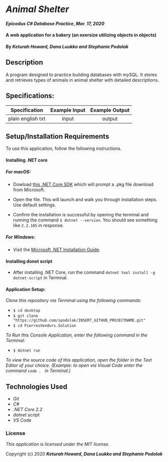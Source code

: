 # _Animal Shelter_

#### _Epicodus C# Database Practice_, _Mar. 17, 2020_
#### A web application for a bakery (an exersize utilizing objects in objects)

#### By _**Keturah Howard, Dana Luukko and Stephanie Podolak**_

## Description
A program designed to practice building databases with mySQL. It stores and retrieves types of animals in animal shelter with detailed descriptions.

## Specifications:

| Specification | Example Input | Example Output |
| :-------------:|:-------------:|:-------------:|
| plain english txt | input | output |


## Setup/Installation Requirements

To use this application, follow the following instructions. 

#### Installing .NET core

##### For macOS: 

* Dowload [this .NET Core SDK](https://dotnet.microsoft.com/download/thank-you/dotnet-sdk-2.2.106-macos-x64-installer) which will prompt a .pkg file download from Microsoft.

* Open the file. This will launch and walk you through installation steps. Use default settings. 

* Confirm the installation is successful by opening the terminal and running the command ``$ dotnet --version``. You should see something like ``2.2.105`` in response.

##### For Windows: 
* Visit the [Microsoft .NET Installation Guide](https://docs.microsoft.com/en-us/dotnet/framework/install/).

#### Installing donet script

* After installing .NET Core, run the command `` dotnet tool install -g dotnet-script `` in Terminal. 

#### Application Setup:
_Clone this repository via Terminal using the following commands:_
* ``$ cd desktop``
* ``$ git clone "https://github.com/spodolak/INSERT_GITHUB_PROJECTNAME.git" ``
* ``$ cd PierresVendors.Solution``

_To Run this Console Application, enter the following command in the Terminal:_

* ``$ dotnet run``

_To view the source code of this application, open the folder in the Text Editor of your choice. (Example: to open via Visual Code enter the command ``code . `` in Terminal.)_

## Technologies Used
* _Git_
* _C#_
* _.NET Core 2.2_
* _dotnet script_
* _VS Code_

### License

*This application is licensed under the MIT license.*

Copyright (c) 2020 **_Keturah Howard, Dana Luukko and Stephanie Podolak_**

